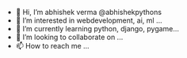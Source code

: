 - 👋 Hi, I’m abhishek verma @abhishekpythons
- 👀 I’m interested in webdevelopment, ai, ml ...
- 🌱 I’m currently learning python, django, pygame...
- 💞️ I’m looking to collaborate on ...
- 📫 How to reach me ...

<!---
abhishekpythons/abhishekpythons is a ✨ special ✨ repository because its `README.md` (this file) appears on your GitHub profile.
You can click the Preview link to take a look at your changes.
--->
